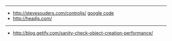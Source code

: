 
---


  * http://stevesouders.com/controljs/ [google code](https://code.google.com/p/controljs/)
  * http://headjs.com/


---


  * http://blog.getify.com/sanity-check-object-creation-performance/